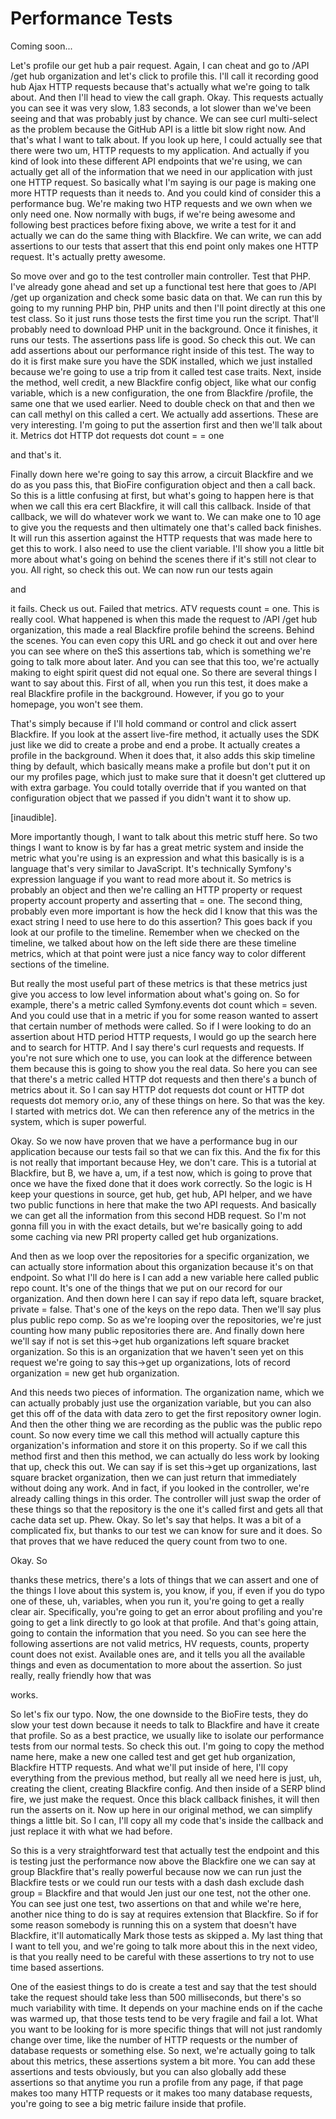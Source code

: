 # Performance Tests

Coming soon...

Let's profile our get hub a pair request. Again, I can cheat and go to /API /get hub
organization and let's click to profile this. I'll call it recording good hub Ajax
HTTP requests because that's actually what we're going to talk about. And then I'll
head to view the call graph. Okay. This requests actually you can see it was very
slow, 1.83 seconds, a lot slower than we've been seeing and that was probably just by
chance. We can see curl multi-select as the problem because the GitHub API is a
little bit slow right now. And that's what I want to talk about. If you look up here,
I could actually see that there were two um, HTTP requests to my application. And
actually if you kind of look into these different API endpoints that we're using, we
can actually get all of the information that we need in our application with just one
HTTP request. So basically what I'm saying is our page is making one more HTTP
requests than it needs to. And you could kind of consider this a performance bug.
We're making two HTP requests and we own when we only need one. Now normally with
bugs, if we're being awesome and following best practices before fixing above, we
write a test for it and actually we can do the same thing with Blackfire. We can
write, we can add assertions to our tests that assert that this end point only makes
one HTTP request. It's actually pretty awesome.

So move over and go to the test controller main controller. Test that PHP. I've
already gone ahead and set up a functional test here that goes to /API /get up
organization and check some basic data on that. We can run this by going to my
running PHP bin, PHP units and then I'll point directly at this one test class. So it
just runs those tests the first time you run the script. That'll probably need to
download PHP unit in the background. Once it finishes, it runs our tests. The
assertions pass life is good. So check this out. We can add assertions about our
performance right inside of this test. The way to do it is first make sure you have
the SDK installed, which we just installed because we're going to use a trip from it
called test case traits. Next, inside the method, well credit, a new Blackfire config
object, like what our config variable, which is a new configuration, the one from
Blackfire /profile, the same one that we used earlier. Need to double check on that
and then we can call methyl on this called a cert. We actually add assertions. These
are very interesting. I'm going to put the assertion first and then we'll talk about
it. Metrics dot HTTP dot requests dot count = = one

and that's it.

Finally down here we're going to say this arrow, a circuit Blackfire and we do as you
pass this, that BioFire configuration object and then a call back. So this is a
little confusing at first, but what's going to happen here is that when we call this
era cert Blackfire, it will call this callback. Inside of that callback, we will do
whatever work we want to. We can make one to 10 age to give you the requests and then
ultimately one that's called back finishes. It will run this assertion against the
HTTP requests that was made here to get this to work. I also need to use the client
variable. I'll show you a little bit more about what's going on behind the scenes
there if it's still not clear to you. All right, so check this out. We can now run
our tests again

and

it fails. Check us out. Failed that metrics. ATV requests count = one. This is really
cool. What happened is when this made the request to /API /get hub organization, this
made a real Blackfire profile behind the screens. Behind the scenes. You can even
copy this URL and go check it out and over here you can see where on theS this
assertions tab, which is something we're going to talk more about later. And you can
see that this too, we're actually making to eight spirit quest did not equal one. So
there are several things I want to say about this. First of all, when you run this
test, it does make a real Blackfire profile in the background. However, if you go to
your homepage, you won't see them.

That's simply because if I'll hold command or control and click assert Blackfire. If
you look at the assert live-fire method, it actually uses the SDK just like we did to
create a probe and end a probe. It actually creates a profile in the background. When
it does that, it also adds this skip timeline thing by default, which basically means
make a profile but don't put it on our my profiles page, which just to make sure that
it doesn't get cluttered up with extra garbage. You could totally override that if
you wanted on that configuration object that we passed if you didn't want it to show
up.

[inaudible].

More importantly though, I want to talk about this metric stuff here. So two things I
want to know is by far has a great metric system and inside the metric what you're
using is an expression and what this basically is is a language that's very similar
to JavaScript. It's technically Symfony's expression language if you want to read
more about it. So metrics is probably an object and then we're calling an HTTP
property or request property account property and asserting that = one. The second
thing, probably even more important is how the heck did I know that this was the
exact string I need to use here to do this assertion? This goes back if you look at
our profile to the timeline. Remember when we checked on the timeline, we talked
about how on the left side there are these timeline metrics, which at that point were
just a nice fancy way to color different sections of the timeline.

But really the most useful part of these metrics is that these metrics just give you
access to low level information about what's going on. So for example, there's a
metric called Symfony.events dot count which = seven. And you could use that in a
metric if you for some reason wanted to assert that certain number of methods were
called. So if I were looking to do an assertion about HTD period HTTP requests, I
would go up the search here and to search for HTTP. And I say there's curl requests
and requests. If you're not sure which one to use, you can look at the difference
between them because this is going to show you the real data. So here you can see
that there's a metric called HTTP dot requests and then there's a bunch of metrics
about it. So I can say HTTP dot requests dot count or HTTP dot requests dot memory
or.io, any of these things on here. So that was the key. I started with metrics dot.
We can then reference any of the metrics in the system, which is super powerful.

Okay. So we now have proven that we have a performance bug in our application because
our tests fail so that we can fix this. And the fix for this is not really that
important because Hey, we don't care. This is a tutorial at Blackfire, but B, we have
a, um, if a test now, which is going to prove that once we have the fixed done that
it does work correctly. So the logic is H keep your questions in source, get hub, get
hub, API helper, and we have two public functions in here that make the two API
requests. And basically we can get all the information from this second HDB request.
So I'm not gonna fill you in with the exact details, but we're basically going to add
some caching via new PRI property called get hub organizations.

And then as we loop over the repositories for a specific organization, we can
actually store information about this organization because it's on that endpoint. So
what I'll do here is I can add a new variable here called public repo count. It's one
of the things that we put on our record for our organization. And then down here I
can say if repo data left, square bracket, private = false. That's one of the keys on
the repo data. Then we'll say plus plus public repo comp. So as we're looping over
the repositories, we're just counting how many public repositories there are. And
finally down here we'll say if not is set this->get hub organizations left square
bracket organization. So this is an organization that we haven't seen yet on this
request we're going to say this->get up organizations, lots of record organization =
new get hub organization.

And this needs two pieces of information. The organization name, which we can
actually probably just use the organization variable, but you can also get this off
of the data with data zero to get the first repository owner login. And then the
other thing we are recording as the public was the public repo count. So now every
time we call this method will actually capture this organization's information and
store it on this property. So if we call this method first and then this method, we
can actually do less work by looking that up, check this out. We can say if is set
this->get up organizations, last square bracket organization, then we can just return
that immediately without doing any work. And in fact, if you looked in the
controller, we're already calling things in this order. The controller will just swap
the order of these things so that the repository is the one it's called first and
gets all that cache data set up. Phew. Okay. So let's say that helps. It was a bit of
a complicated fix, but thanks to our test we can know for sure and it does. So that
proves that we have reduced the query count from two to one.

Okay. So

thanks these metrics, there's a lots of things that we can assert and one of the
things I love about this system is, you know, if you, if even if you do typo one of
these, uh, variables, when you run it, you're going to get a really clear air.
Specifically, you're going to get an error about profiling and you're going to get a
link directly to go look at that profile. And that's going attain, going to contain
the information that you need. So you can see here the following assertions are not
valid metrics, HV requests, counts, property count does not exist. Available ones
are, and it tells you all the available things and even as documentation to more
about the assertion. So just really, really friendly how that was

works.

So let's fix our typo. Now, the one downside to the BioFire tests, they do slow your
test down because it needs to talk to Blackfire and have it create that profile. So
as a best practice, we usually like to isolate our performance tests from our normal
tests. So check this out. I'm going to copy the method name here, make a new one
called test and get get hub organization, Blackfire HTTP requests. And what we'll put
inside of here, I'll copy everything from the previous method, but really all we need
here is just, uh, creating the client, creating Blackfire config. And then inside of
a SERP blind fire, we just make the request. Once this black callback finishes, it
will then run the asserts on it. Now up here in our original method, we can simplify
things a little bit. So I can, I'll copy all my code that's inside the callback and
just replace it with what we had before.

So this is a very straightforward test that actually test the endpoint and this is
testing just the performance now above the Blackfire one we can say at group
Blackfire that's really powerful because now we can run just the Blackfire tests or
we could run our tests with a dash dash exclude dash group = Blackfire and that would
Jen just our one test, not the other one. You can see just one test, two assertions
on that and while we're here, another nice thing to do is say at requires extension
that Blackfire. So if for some reason somebody is running this on a system that
doesn't have Blackfire, it'll automatically Mark those tests as skipped a. My last
thing that I want to tell you, and we're going to talk more about this in the next
video, is that you really need to be careful with these assertions to try not to use
time based assertions.

One of the easiest things to do is create a test and say that the test should take
the request should take less than 500 milliseconds, but there's so much variability
with time. It depends on your machine ends on if the cache was warmed up, that those
tests tend to be very fragile and fail a lot. What you want to be looking for is more
specific things that will not just randomly change over time, like the number of HTTP
requests or the number of database requests or something else. So next, we're
actually going to talk about this metrics, these assertions system a bit more. You
can add these assertions and tests obviously, but you can also globally add these
assertions so that anytime you run a profile from any page, if that page makes too
many HTTP requests or it makes too many database requests, you're going to see a big
metric failure inside that profile.
